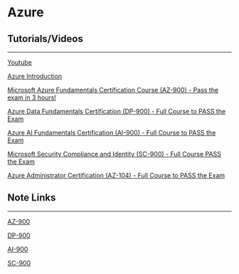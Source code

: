 # Azure

## Tutorials/Videos

<hr>

[Youtube](https://www.youtube.com/results?search_query=azure+devops+tutorial+for+beginners)

[Azure Introduction](https://www.youtube.com/watch?v=JhqpF-5E10I)

[Microsoft Azure Fundamentals Certification Course (AZ-900) - Pass the exam in 3 hours!](https://www.youtube.com/watch?v=NKEFWyqJ5XA)

[Azure Data Fundamentals Certification (DP-900) - Full Course to PASS the Exam](https://www.youtube.com/watch?v=P3qmqUZJ7l0)

[Azure AI Fundamentals Certification (AI-900) - Full Course to PASS the Exam](https://www.youtube.com/watch?v=OwZHNH8EfSU)

[Microsoft Security Compliance and Identity (SC-900) - Full Course PASS the Exam](https://www.youtube.com/watch?v=LLKza5oULAA)

[Azure Administrator Certification (AZ-104) - Full Course to PASS the Exam](https://www.youtube.com/watch?v=10PbGbTUSAg)


<!-- 
[Azure DevOps Tutorial For Beginners | Azure DevOps CI/CD Pipeline | Edureka](https://www.youtube.com/watch?v=MOZMw5_fBFA)

[Azure Training | Azure Tutorial | Intellipaat](https://www.youtube.com/watch?v=0bNFkI_0jhc)

[Azure Full Course - Learn Microsoft Azure in 8 Hours | Azure Tutorial For Beginners | Edureka](https://www.youtube.com/watch?v=tDuruX7XSac)

[Azure DevOps Tutorial for Beginners | Azure DevOps | Azure DevOps Boards | Intellipaat](https://www.youtube.com/watch?v=0WlDQakFAwE) -->

## Note Links

<hr>

[AZ-900](notes/AZ-900.md)

[DP-900](notes/DP-900.md)

[AI-900](notes/AI-900.md)

[SC-900](notes/SC-900.md)